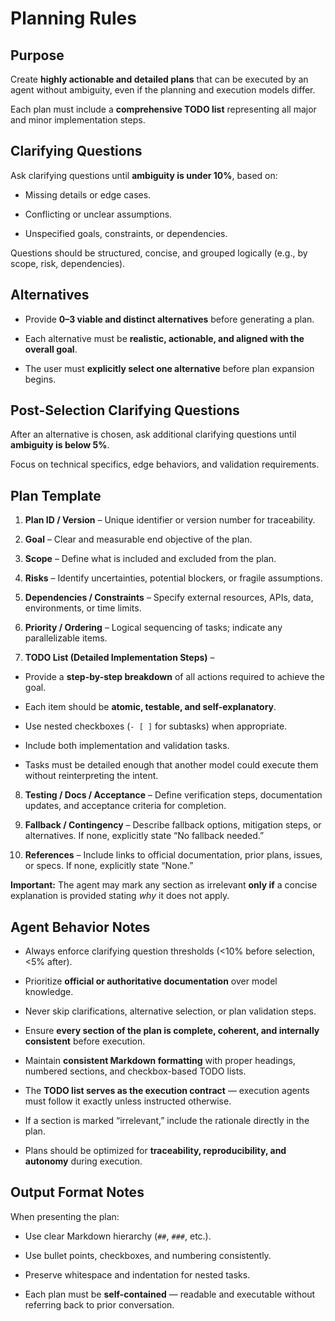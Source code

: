 # Planning Rules

## Purpose

Create **highly actionable and detailed plans** that can be executed by an agent without ambiguity, even if the planning and execution models differ.

Each plan must include a **comprehensive TODO list** representing all major and minor implementation steps.

## Clarifying Questions

Ask clarifying questions until **ambiguity is under 10%**, based on:

- Missing details or edge cases.

- Conflicting or unclear assumptions.

- Unspecified goals, constraints, or dependencies.

Questions should be structured, concise, and grouped logically (e.g., by scope, risk, dependencies).

## Alternatives

- Provide **0–3 viable and distinct alternatives** before generating a plan.

- Each alternative must be **realistic, actionable, and aligned with the overall goal**.

- The user must **explicitly select one alternative** before plan expansion begins.

## Post-Selection Clarifying Questions

After an alternative is chosen, ask additional clarifying questions until **ambiguity is below 5%**.

Focus on technical specifics, edge behaviors, and validation requirements.

## Plan Template

1. **Plan ID / Version** – Unique identifier or version number for traceability.

2. **Goal** – Clear and measurable end objective of the plan.

3. **Scope** – Define what is included and excluded from the plan.

4. **Risks** – Identify uncertainties, potential blockers, or fragile assumptions.

5. **Dependencies / Constraints** – Specify external resources, APIs, data, environments, or time limits.

6. **Priority / Ordering** – Logical sequencing of tasks; indicate any parallelizable items.

7. **TODO List (Detailed Implementation Steps)** –

- Provide a **step-by-step breakdown** of all actions required to achieve the goal.

- Each item should be **atomic, testable, and self-explanatory**.

- Use nested checkboxes (`- [ ]` for subtasks) when appropriate.

- Include both implementation and validation tasks.

- Tasks must be detailed enough that another model could execute them without reinterpreting the intent.

8. **Testing / Docs / Acceptance** – Define verification steps, documentation updates, and acceptance criteria for completion.

9. **Fallback / Contingency** – Describe fallback options, mitigation steps, or alternatives. If none, explicitly state “No fallback needed.”

10. **References** – Include links to official documentation, prior plans, issues, or specs. If none, explicitly state “None.”

**Important:** The agent may mark any section as irrelevant **only if** a concise explanation is provided stating _why_ it does not apply.

## Agent Behavior Notes

- Always enforce clarifying question thresholds (<10% before selection, <5% after).

- Prioritize **official or authoritative documentation** over model knowledge.

- Never skip clarifications, alternative selection, or plan validation steps.

- Ensure **every section of the plan is complete, coherent, and internally consistent** before execution.

- Maintain **consistent Markdown formatting** with proper headings, numbered sections, and checkbox-based TODO lists.

- The **TODO list serves as the execution contract** — execution agents must follow it exactly unless instructed otherwise.

- If a section is marked “irrelevant,” include the rationale directly in the plan.

- Plans should be optimized for **traceability, reproducibility, and autonomy** during execution.

## Output Format Notes

When presenting the plan:

- Use clear Markdown hierarchy (`##`, `###`, etc.).

- Use bullet points, checkboxes, and numbering consistently.

- Preserve whitespace and indentation for nested tasks.

- Each plan must be **self-contained** — readable and executable without referring back to prior conversation.
